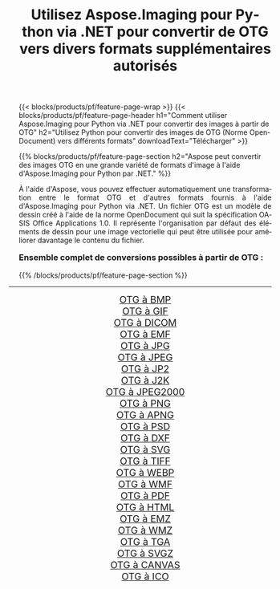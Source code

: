 ﻿---
title: Utilisez Aspose.Imaging pour Python via .NET pour convertir de OTG vers divers formats supplémentaires autorisés 
weight: 3920
url: /fr/python-net/conversion/from/otg/ 
lang: fr
langdirlevel: 2
locales: zh-hans,ja,it,ru,de,es,fr,nl,id,lt,pl,pt,vi,tr,ko,zh-hant,ar,hi,th,sv,cs,uk,he
description: Vous pouvez rapidement transformer de OTG(Norme OpenDocument) en différents formats en utilisant Aspose.Imaging pour Python via .NET.
---

{{< blocks/products/pf/feature-page-wrap >}}
{{< blocks/products/pf/feature-page-header h1="Comment utiliser Aspose.Imaging pour Python via .NET pour convertir des images à partir de OTG" h2="Utilisez Python pour convertir des images de OTG (Norme OpenDocument) vers différents formats" downloadText="Télécharger" >}}


{{% blocks/products/pf/feature-page-section  h2="Aspose peut convertir des images OTG en une grande variété de formats d'image à l'aide d'Aspose.Imaging pour Python par .NET." %}}
<p align=justify>À l'aide d'Aspose, vous pouvez effectuer automatiquement une transformation entre le format OTG et d'autres formats fournis à l'aide d'Aspose.Imaging pour Python via .NET. Un fichier OTG est un modèle de dessin créé à l'aide de la norme OpenDocument qui suit la spécification OASIS Office Applications 1.0. Il représente l'organisation par défaut des éléments de dessin pour une image vectorielle qui peut être utilisée pour améliorer davantage le contenu du fichier.</p>
<h3 style="margin-top:16px;">
Ensemble complet de conversions possibles à partir de OTG :
</h3>
{{% /blocks/products/pf/feature-page-section %}}
<div class="container-fluid productfamilypage bg-gray">
    <div class="convertypes bg-gray agp-content section">
        <div class="container">
		<hr style="margin-left:-20px;"/>
		<div class="row other-converters" style="gap: 10px;font-size: 19px;text-align:center;">
		    <div class='col-md-3 other-converter remove-lp remove-rp'><a href="/imaging/fr/python-net/conversion/otg-to-bmp/" style="padding:15px;">OTG à BMP</a></div><div class='col-md-3 other-converter remove-lp remove-rp'><a href="/imaging/fr/python-net/conversion/otg-to-gif/" style="padding:15px;">OTG à GIF</a></div><div class='col-md-3 other-converter remove-lp remove-rp'><a href="/imaging/fr/python-net/conversion/otg-to-dicom/" style="padding:15px;">OTG à DICOM</a></div><div class='col-md-3 other-converter remove-lp remove-rp'><a href="/imaging/fr/python-net/conversion/otg-to-emf/" style="padding:15px;">OTG à EMF</a></div><div class='col-md-3 other-converter remove-lp remove-rp'><a href="/imaging/fr/python-net/conversion/otg-to-jpg/" style="padding:15px;">OTG à JPG</a></div><div class='col-md-3 other-converter remove-lp remove-rp'><a href="/imaging/fr/python-net/conversion/otg-to-jpeg/" style="padding:15px;">OTG à JPEG</a></div><div class='col-md-3 other-converter remove-lp remove-rp'><a href="/imaging/fr/python-net/conversion/otg-to-jp2/" style="padding:15px;">OTG à JP2</a></div><div class='col-md-3 other-converter remove-lp remove-rp'><a href="/imaging/fr/python-net/conversion/otg-to-j2k/" style="padding:15px;">OTG à J2K</a></div><div class='col-md-3 other-converter remove-lp remove-rp'><a href="/imaging/fr/python-net/conversion/otg-to-jpeg2000/" style="padding:15px;">OTG à JPEG2000</a></div><div class='col-md-3 other-converter remove-lp remove-rp'><a href="/imaging/fr/python-net/conversion/otg-to-png/" style="padding:15px;">OTG à PNG</a></div><div class='col-md-3 other-converter remove-lp remove-rp'><a href="/imaging/fr/python-net/conversion/otg-to-apng/" style="padding:15px;">OTG à APNG</a></div><div class='col-md-3 other-converter remove-lp remove-rp'><a href="/imaging/fr/python-net/conversion/otg-to-psd/" style="padding:15px;">OTG à PSD</a></div><div class='col-md-3 other-converter remove-lp remove-rp'><a href="/imaging/fr/python-net/conversion/otg-to-dxf/" style="padding:15px;">OTG à DXF</a></div><div class='col-md-3 other-converter remove-lp remove-rp'><a href="/imaging/fr/python-net/conversion/otg-to-svg/" style="padding:15px;">OTG à SVG</a></div><div class='col-md-3 other-converter remove-lp remove-rp'><a href="/imaging/fr/python-net/conversion/otg-to-tiff/" style="padding:15px;">OTG à TIFF</a></div><div class='col-md-3 other-converter remove-lp remove-rp'><a href="/imaging/fr/python-net/conversion/otg-to-webp/" style="padding:15px;">OTG à WEBP</a></div><div class='col-md-3 other-converter remove-lp remove-rp'><a href="/imaging/fr/python-net/conversion/otg-to-wmf/" style="padding:15px;">OTG à WMF</a></div><div class='col-md-3 other-converter remove-lp remove-rp'><a href="/imaging/fr/python-net/conversion/otg-to-pdf/" style="padding:15px;">OTG à PDF</a></div><div class='col-md-3 other-converter remove-lp remove-rp'><a href="/imaging/fr/python-net/conversion/otg-to-html/" style="padding:15px;">OTG à HTML</a></div><div class='col-md-3 other-converter remove-lp remove-rp'><a href="/imaging/fr/python-net/conversion/otg-to-emz/" style="padding:15px;">OTG à EMZ</a></div><div class='col-md-3 other-converter remove-lp remove-rp'><a href="/imaging/fr/python-net/conversion/otg-to-wmz/" style="padding:15px;">OTG à WMZ</a></div><div class='col-md-3 other-converter remove-lp remove-rp'><a href="/imaging/fr/python-net/conversion/otg-to-tga/" style="padding:15px;">OTG à TGA</a></div><div class='col-md-3 other-converter remove-lp remove-rp'><a href="/imaging/fr/python-net/conversion/otg-to-svgz/" style="padding:15px;">OTG à SVGZ</a></div><div class='col-md-3 other-converter remove-lp remove-rp'><a href="/imaging/fr/python-net/conversion/otg-to-canvas/" style="padding:15px;">OTG à CANVAS</a></div><div class='col-md-3 other-converter remove-lp remove-rp'><a href="/imaging/fr/python-net/conversion/otg-to-ico/" style="padding:15px;">OTG à ICO</a></div>
                </div>
        </div>
    </div>
</div>
<br/>


